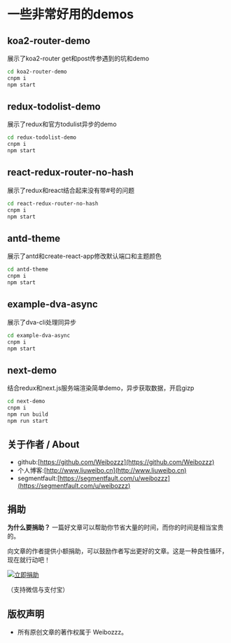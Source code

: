 # 一些非常好用的demos
## koa2-router-demo
展示了koa2-router get和post传参遇到的坑和demo

```bash
cd koa2-router-demo
cnpm i 
npm start


```
## redux-todolist-demo
展示了redux和官方todulist异步的demo
```bash
cd redux-todolist-demo
cnpm i 
npm start


```

## react-redux-router-no-hash
展示了redux和react结合起来没有带#号的问题
```bash
cd react-redux-router-no-hash
cnpm i 
npm start


```
## antd-theme
展示了antd和create-react-app修改默认端口和主题颜色
```bash
cd antd-theme
cnpm i 
npm start


```
## example-dva-async
展示了dva-cli处理同异步
```bash
cd example-dva-async
cnpm i 
npm start


```


## next-demo
结合redux和next.js服务端渲染简单demo，异步获取数据，开启gizp
```bash
cd next-demo
cnpm i 
npm run build
npm run start


```
## 关于作者 / About

- github:[https://github.com/Weibozzz](https://github.com/Weibozzz)
- 个人博客:[http://www.liuweibo.cn](http://www.liuweibo.cn)
- segmentfault:[https://segmentfault.com/u/weibozzz](https://segmentfault.com/u/weibozzz)

## 捐助
**为什么要捐助？**
一篇好文章可以帮助你节省大量的时间，而你的时间是相当宝贵的。

向文章的作者提供小额捐助，可以鼓励作者写出更好的文章。这是一种良性循环，现在就行动吧！

[![立即捐助](https://weibozzz.github.io/assets/pay/pay-btn.png)](https://github.com/Weibozzz/study-demos/issues/1)


（支持微信与支付宝）
## 版权声明
- 所有原创文章的著作权属于 Weibozzz。
